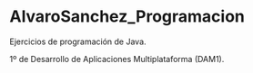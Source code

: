 # AlvaroSanchez_Programacion

Ejercicios de programación de Java.

1º de Desarrollo de Aplicaciones Multiplataforma (DAM1).
